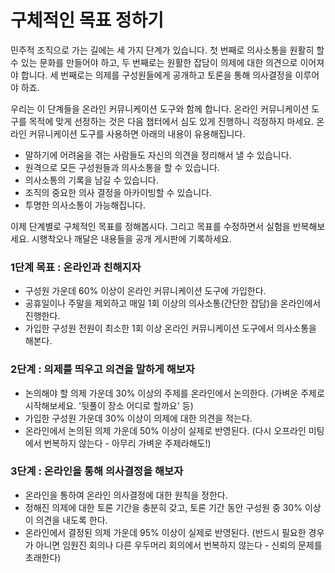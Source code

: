 # 구체적인 목표 정하기

민주적 조직으로 가는 길에는 세 가지 단계가 있습니다. 첫 번째로 의사소통을 원활히 할 수 있는 문화를 만들어야 하고, 두 번째로는 원활한 잡담이 의제에 대한 의견으로 이어져야 합니다. 세 번째로는 의제를 구성원들에게 공개하고 토론을 통해  의사결정을 이루어야 하죠. 

우리는 이 단계들을 온라인 커뮤니케이션 도구와 함께 합니다. 온라인 커뮤니케이션 도구를 목적에 맞게 선정하는 것은 다음 챕터에서 심도 있게 진행하니 걱정하지 마세요. 온라인 커뮤니케이션 도구를 사용하면 아래의 내용이 유용해집니다.


* 말하기에 어려움을 겪는 사람들도 자신의 의견을 정리해서 낼 수 있습니다.
* 원격으로 모든 구성원들과 의사소통을 할 수 있습니다.
* 의사소통의 기록을 남길 수 있습니다.
* 조직의 중요한 의사 결정을 아카이빙할 수 있습니다.
* 투명한 의사소통이 가능해집니다. 


이제 단계별로 구체적인 목표를 정해봅시다. 그리고 목표를 수정하면서 실험을 반복해보세요. 시행착오나 깨달은 내용들을 공개 게시판에 기록하세요.

### 1단계 목표 : 온라인과 친해지자

* 구성원 가운데 60% 이상이 온라인 커뮤니케이션 도구에 가입한다.
* 공휴일이나 주말을 제외하고 매일 1회 이상의 의사소통(간단한 잡담)을 온라인에서 진행한다. 
* 가입한 구성원 전원이 최소한 1회 이상 온라인 커뮤니케이션 도구에서 의사소통을 해본다. 



### 2단계 : 의제를 띄우고 의견을 말하게 해보자

* 논의해야 할 의제 가운데 30% 이상의 주제를 온라인에서 논의한다. (가벼운 주제로 시작해보세요. '뒷풀이 장소 어디로 할까요' 등)
* 가입한 구성원 가운데 30% 이상이 의제에 대한 의견을 적는다. 
* 온라인에서 논의된 의제 가운데 50% 이상이 실제로 반영된다. (다시 오프라인 미팅에서 번복하지 않는다 - 아무리 가벼운 주제라해도!)


### 3단계 : 온라인을 통해 의사결정을 해보자

* 온라인을 통하여 온라인 의사결정에 대한 원칙을 정한다. 
* 정해진 의제에 대한 토론 기간을 충분히 갖고, 토론 기간 동안 구성원 중 30% 이상이 의견을 내도록 한다. 
* 온라인에서 결정된 의제 가운데 95% 이상이 실제로 반영된다. (반드시 필요한 경우가 아니면 임원진 회의나 다른 우두머리 회의에서 번복하지 않는다 - 신뢰의 문제를 초래한다)
